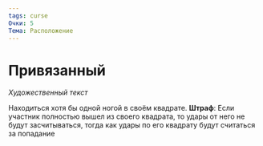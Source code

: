 ```yaml
---
tags: curse
Очки: 5
Тема: Расположение
---
```


# Привязанный

*Художественный текст*

Находиться хотя бы одной ногой в своём квадрате.
**Штраф**: Если участник полностью вышел из своего квадрата, то удары от него не будут засчитываться, тогда как удары по его квадрату будут считаться за попадание